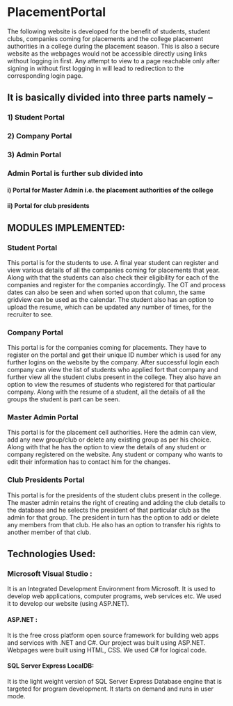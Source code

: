 # PlacementPortal

The following website is developed for the benefit of students, student clubs, companies
coming for placements and the college placement authorities in a college during the placement
season. This is also a secure website as the webpages would not be accessible directly using
links without logging in first. Any attempt to view to a page reachable only after signing in
without first logging in will lead to redirection to the corresponding login page.

## It is basically divided into three parts namely –

### 1) Student Portal

### 2) Company Portal

### 3) Admin Portal

### Admin Portal is further sub divided into
#### i) Portal for Master Admin i.e. the placement authorities of the college
#### ii) Portal for club presidents


## MODULES IMPLEMENTED:
### Student Portal

This portal is for the students to use. A final year student can register and view various details
of all the companies coming for placements that year. Along with that the students can also
check their eligibility for each of the companies and register for the companies accordingly.
The OT and process dates can also be seen and when sorted upon that column, the same
gridview can be used as the calendar.
The student also has an option to upload the resume, which can be updated any number of
times, for the recruiter to see.

### Company Portal

This portal is for the companies coming for placements. They have to register on the portal and
get their unique ID number which is used for any further logins on the website by the company.
After successful login each company can view the list of students who applied fort that
company and further view all the student clubs present in the college. They also have an option
to view the resumes of students who registered for that particular company. Along with the
resume of a student, all the details of all the groups the student is part can be seen.

### Master Admin Portal

This portal is for the placement cell authorities. Here the admin can view, add any new
group/club or delete any existing group as per his choice. Along with that he has the option to
view the details of any student or company registered on the website. Any student or company
who wants to edit their information has to contact him for the changes.

### Club Presidents Portal
This portal is for the presidents of the student clubs present in the college. The master admin
retains the right of creating and adding the club details to the database and he selects the
president of that particular club as the admin for that group. The president in turn has the
option to add or delete any members from that club. He also has an option to transfer his rights
to another member of that club.


## Technologies Used:

### Microsoft Visual Studio : 
It is an Integrated Development Environment from Microsoft.
It is used to develop web applications, computer programs, web services etc. We used
it to develop our website (using ASP.NET).

#### ASP.NET : 
It is the free cross platform open source framework for building web apps
and services with .NET and C#. Our project was built using ASP.NET. Webpages were
built using HTML, CSS. We used C# for logical code.

#### SQL Server Express LocalDB: 
It is the light weight version of SQL Server Express
Database engine that is targeted for program development. It starts on demand and
runs in user mode. 
